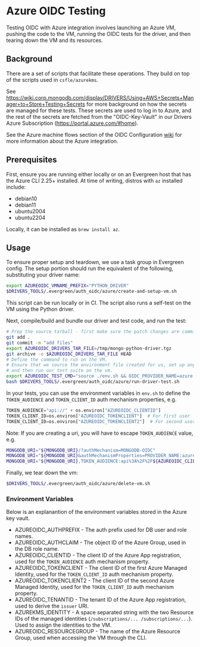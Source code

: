 # Azure OIDC Testing

Testing OIDC with Azure integration involves launching an Azure VM,
pushing the code to the VM, running the OIDC tests for the driver,
and then tearing down the VM and its resources.

## Background

There are a set of scripts that facilitate these operations.
They build on top of the scripts used in `csfle/azurekms`.

See https://wiki.corp.mongodb.com/display/DRIVERS/Using+AWS+Secrets+Manager+to+Store+Testing+Secrets for more background
on how the secrets are managed for these tests.  These secrets are used to log in to Azure, and the 
rest of the secrets are fetched from the "OIDC-Key-Vault" in our Drivers Azure Subscription (https://portal.azure.com/#home).

See the Azure machine flows section of the OIDC Configuration [wiki](https://wiki.corp.mongodb.com/display/ENG/OIDC+Configuration#OIDCConfiguration-ServiceAccounts/ManagedIdentities/MachineFlows) for more information
about the Azure integration.

## Prerequisites

First, ensure you are running either locally or on an Evergreen host
that has the Azure CLI 2.25+ installed.  At time of writing, distros with `az` installed include:

- debian10
- debian11
- ubuntu2004
- ubuntu2204

Locally, it can be installed as `brew install az`.

## Usage

To ensure proper setup and teardown, we use a task group in Evergreen config.  The setup portion 
should run the equivalent of the following, substituting your driver name:

```bash
export AZUREOIDC_VMNAME_PREFIX="PYTHON_DRIVER"
$DRIVERS_TOOLS/.evergreen/auth_oidc/azure/create-and-setup-vm.sh
```

This script can be run locally or in CI.  The script also runs a self-test on the VM using the Python driver.

Next, compile/build and bundle our driver and test code, and run the test:

```bash
# Prep the source tarball - first make sure the patch changes are committed before using `git archive`.
git add .
git commit -m "add files"
export AZUREOIDC_DRIVERS_TAR_FILE=/tmp/mongo-python-driver.tgz
git archive -o $AZUREOIDC_DRIVERS_TAR_FILE HEAD
# Define the command to run on the VM.
# Ensure that we source the environment file created for us, set up any other variables we need,
# and then run our test suite on the vm.
export AZUREOIDC_TEST_CMD="source ./env.sh && OIDC_PROVIDER_NAME=azure ./.evergreen/run-mongodb-oidc-test.sh"
bash $DRIVERS_TOOLS/.evergreen/auth_oidc/azure/run-driver-test.sh
```

In your tests, you can use the environment variables in `env.sh` to define the `TOKEN_AUDIENCE` and `TOKEN_CLIENT_ID` 
auth mechanism properties, e.g.

```python
TOKEN_AUDIENCE="api://" + os.environ["AZUREOIDC_CLIENTID"]
TOKEN_CLIENT_ID=os.environ["AZUREOIDC_TOKENCLIENT"]  # For first user
TOKEN_CLIENT_ID=os.environ["AZUREOIDC_TOKENCLIENT2"]  # For second user
```

Note: If you are creating a uri, you will have to escape `TOKEN_AUDIENCE` value, e.g.

```bash
MONGODB_URI="${MONGODB_URI}/?authMechanism=MONGODB-OIDC"
MONGODB_URI="${MONGODB_URI}&authMechanismProperties=PROVIDER_NAME:azure"
MONGODB_URI="${MONGODB_URI},TOKEN_AUDIENCE:api%3A%2F%2F${AZUREOIDC_CLIENTID}"
```

Finally, we tear down the vm:

```bash
$DRIVERS_TOOLS/.evergreen/auth_oidc/azure/delete-vm.sh
```

### Environment Variables

Below is an explanantion of the environment variables stored in the Azure key vault.

- AZUREOIDC_AUTHPREFIX - The auth prefix used for DB user and role names.
- AZUREOIDC_AUTHCLAIM - The object ID of the Azure Group, used in the DB role name.
- AZUREOIDC_CLIENTID - The client ID of the Azure App registration, used for the `TOKEN_AUDIENCE` auth mechanism property.
- AZUREOIDC_TOKENCLIENT - The client ID of the first Azure Managed Identity, used for the `TOKEN_CLIENT_ID` auth mechanism property.
- AZUREOIDC_TOKENCLIENT2 - The client ID of the second Azure Managed Identity, used for the `TOKEN_CLIENT_ID` auth mechanism property.
- AZUREOIDC_TENANTID - The tenant ID of the Azure App registration, used to derive the `issuer` URI.
- AZUREKMS_IDENTITY - A space separated string with the two Resource IDs of the managed identities (`/subscriptions/... /subscriptions/...`).  Used to assign the identities to the VM.
- AZUREOIDC_RESOURCEGROUP - The name of the Azure Resource Group, used when accessing the VM through the CLI.
